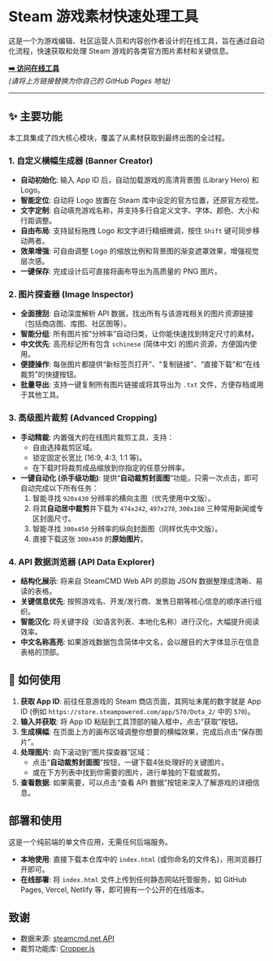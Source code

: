# Steam 游戏素材快速处理工具

这是一个为游戏编辑、社区运营人员和内容创作者设计的在线工具，旨在通过自动化流程，快速获取和处理 Steam 游戏的各类官方图片素材和关键信息。

**[➡️ 访问在线工具](https://YOUR_GITHUB_USERNAME.github.io/YOUR_REPOSITORY_NAME/)**  
*(请将上方链接替换为你自己的 GitHub Pages 地址)*

---

## ✨ 主要功能

本工具集成了四大核心模块，覆盖了从素材获取到最终出图的全过程。

### 1. 自定义横幅生成器 (Banner Creator)
-   **自动初始化**: 输入 App ID 后，自动加载游戏的高清背景图 (Library Hero) 和 Logo。
-   **智能定位**: 自动将 Logo 放置在 Steam 库中设定的官方位置，还原官方视觉。
-   **文字定制**: 自动填充游戏名称，并支持多行自定义文字、字体、颜色、大小和行距调整。
-   **自由布局**: 支持鼠标拖拽 Logo 和文字进行精细微调，按住 `Shift` 键可同步移动两者。
-   **效果增强**: 可自由调整 Logo 的缩放比例和背景图的渐变遮罩效果，增强视觉层次感。
-   **一键保存**: 完成设计后可直接将画布导出为高质量的 PNG 图片。

### 2. 图片探查器 (Image Inspector)
-   **全面搜刮**: 自动深度解析 API 数据，找出所有与该游戏相关的图片资源链接（包括商店图、库图、社区图等）。
-   **智能分组**: 所有图片按“分辨率”自动归类，让你能快速找到特定尺寸的素材。
-   **中文优先**: 高亮标记所有包含 `schinese` (简体中文) 的图片资源，方便国内使用。
-   **便捷操作**: 每张图片都提供“新标签页打开”、“复制链接”、“直接下载”和“在线裁剪”的快捷按钮。
-   **批量导出**: 支持一键复制所有图片链接或将其导出为 `.txt` 文件，方便存档或用于其他工具。

### 3. 高级图片裁剪 (Advanced Cropping)
-   **手动精裁**: 内置强大的在线图片裁剪工具，支持：
    -   自由选择裁剪区域。
    -   锁定固定长宽比 (16:9, 4:3, 1:1 等)。
    -   在下载时将裁剪成品缩放到你指定的任意分辨率。
-   **一键自动化 (杀手级功能)**: 提供“**自动裁剪封面图**”功能，只需一次点击，即可自动完成以下所有任务：
    1.  智能寻找 `920x430` 分辨率的横向主图（优先使用中文版）。
    2.  将其**自动居中裁剪**并下载为 `474x242`, `497x278`, `300x180` 三种常用新闻或专区封面尺寸。
    3.  智能寻找 `300x450` 分辨率的纵向封面图（同样优先中文版）。
    4.  直接下载这张 `300x450` 的**原始图片**。

### 4. API 数据浏览器 (API Data Explorer)
-   **结构化展示**: 将来自 SteamCMD Web API 的原始 JSON 数据整理成清晰、易读的表格。
-   **关键信息优先**: 按照游戏名、开发/发行商、发售日期等核心信息的顺序进行组织。
-   **智能汉化**: 将关键字段（如语言列表、本地化名称）进行汉化，大幅提升阅读效率。
-   **中文名称高亮**: 如果游戏数据包含简体中文名，会以醒目的大字体显示在信息表格的顶部。

## 🚀 如何使用
1.  **获取 App ID**: 前往任意游戏的 Steam 商店页面，其网址末尾的数字就是 App ID (例如 `https://store.steampowered.com/app/570/Dota_2/` 中的 `570`)。
2.  **输入并获取**: 将 App ID 粘贴到工具顶部的输入框中，点击“获取”按钮。
3.  **生成横幅**: 在页面上方的画布区域调整你想要的横幅效果，完成后点击“保存图片”。
4.  **处理图片**: 向下滚动到“图片探查器”区域：
    -   点击“**自动裁剪封面图**”按钮，一键下载4张处理好的关键图片。
    -   或在下方列表中找到你需要的图片，进行单独的下载或裁剪。
5.  **查看数据**: 如果需要，可以点击“查看 API 数据”按钮来深入了解游戏的详细信息。

## 部署和使用
这是一个纯前端的单文件应用，无需任何后端服务。
-   **本地使用**: 直接下载本仓库中的 `index.html` (或你命名的文件名)，用浏览器打开即可。
-   **在线部署**: 将 `index.html` 文件上传到任何静态网站托管服务，如 GitHub Pages, Vercel, Netlify 等，即可拥有一个公开的在线版本。

## 致谢
-   数据来源: [steamcmd.net API](https://api.steamcmd.net/)
-   裁剪功能库: [Cropper.js](https://github.com/fengyuanchen/cropperjs)
